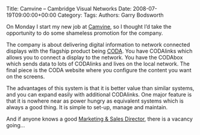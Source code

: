 Title: Camvine &#8211; Cambridge Visual Networks
Date: 2008-07-19T09:00:00+00:00
Category: 
Tags: 
Authors: Garry Bodsworth

On Monday I start my new job at [Camvine][1], so I thought I&#8217;d take the opportunity to do some shameless promotion for the company.

The company is about delivering digital information to network connected displays with the flagship product being [CODA][2]. You have CODAlinks which allows you to connect a display to the network. You have the CODAbox which sends data to lots of CODAlinks and lives on the local network. The final piece is the CODA website where you configure the content you want on the screens.

The advantages of this system is that it is better value than similar systems, and you can expand easily with additional CODAlinks. One major feature is that it is nowhere near as power hungry as equivalent systems which is always a good thing. It is simple to set-up, manage and maintain.

And if anyone knows a good [Marketing & Sales Director][3], there is a vacancy going&#8230;

 [1]: http://www.camvine.com
 [2]: http://camvine.com/products/coda
 [3]: http://camvine.com/opportunities/smdir1